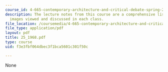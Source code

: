 ```yaml
---
course_id: 4-665-contemporary-architecture-and-critical-debate-spring-2002
description: The lecture notes from this course are a comprehensive listing of the
  images viewed and discussed in each class.
file_location: /coursemedia/4-665-contemporary-architecture-and-critical-debate-spring-2002/f3e3fbf064dbec3f1bca5601c301f50c_25_1968.pdf
file_type: application/pdf
layout: pdf
title: 25_1968.pdf
type: course
uid: f3e3fbf064dbec3f1bca5601c301f50c

---
```

None